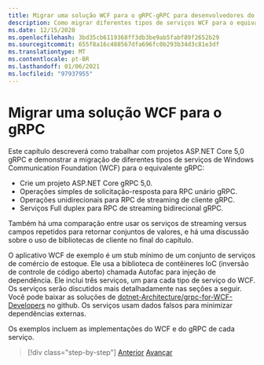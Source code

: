 ```yaml
---
title: Migrar uma solução WCF para o gRPC-gRPC para desenvolvedores do WCF
description: Como migrar diferentes tipos de serviços WCF para o equivalente em gRPC.
ms.date: 12/15/2020
ms.openlocfilehash: 3bd35cb6119368ff3db3be9ab5fabf89f2652b29
ms.sourcegitcommit: 655f8a16c488567dfa696fc0b293b34d3c81e3df
ms.translationtype: MT
ms.contentlocale: pt-BR
ms.lasthandoff: 01/06/2021
ms.locfileid: "97937955"
---
```

# <a name="migrate-a-wcf-solution-to-grpc"></a>Migrar uma solução WCF para o gRPC

Este capítulo descreverá como trabalhar com projetos ASP.NET Core 5,0 gRPC e demonstrar a migração de diferentes tipos de serviços de Windows Communication Foundation (WCF) para o equivalente gRPC:

- Crie um projeto ASP.NET Core gRPC 5,0.
- Operações simples de solicitação-resposta para RPC unário gRPC.
- Operações unidirecionais para RPC de streaming de cliente gRPC.
- Serviços Full duplex para RPC de streaming bidirecional gRPC.

Também há uma comparação entre usar os serviços de streaming versus campos repetidos para retornar conjuntos de valores, e há uma discussão sobre o uso de bibliotecas de cliente no final do capítulo.

O aplicativo WCF de exemplo é um stub mínimo de um conjunto de serviços de comércio de estoque. Ele usa a biblioteca de contêineres IoC (inversão de controle de código aberto) chamada Autofac para injeção de dependência. Ele inclui três serviços, um para cada tipo de serviço do WCF. Os serviços serão discutidos mais detalhadamente nas seções a seguir. Você pode baixar as soluções de [dotnet-Architecture/grpc-for-WCF-Developers](https://github.com/dotnet-architecture/grpc-for-wcf-developers) no github. Os serviços usam dados falsos para minimizar dependências externas.

Os exemplos incluem as implementações do WCF e do gRPC de cada serviço.

>[!div class="step-by-step"]
>[Anterior](ws-protocols.md) 
> [Avançar](create-project.md)
